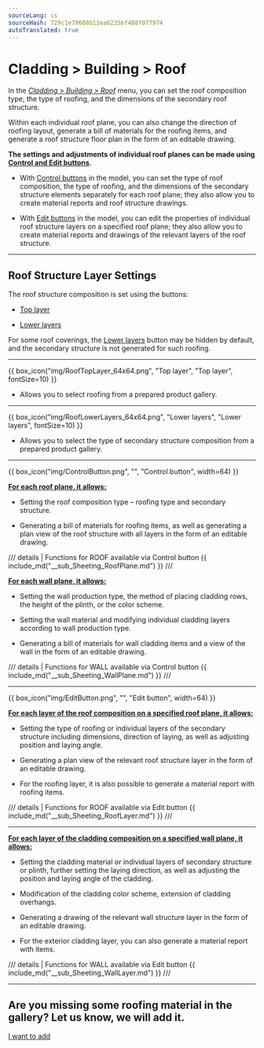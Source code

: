 ```yaml
---
sourceLang: cs
sourceHash: 729c1e79688b11ea6235bf488f077974
autoTranslated: true
---
```


<h1>Cladding &gt; Building &gt; Roof</h1>

<p>In the <u><i>Cladding &gt; Building &gt; Roof</i></u> menu, you can set the roof composition type, the type of roofing, and the dimensions of the secondary roof structure.</p>

<p>Within each individual roof plane, you can also change the direction of roofing layout, generate a bill of materials for the roofing items, and generate a roof structure floor plan in the form of an editable drawing.</p>

<p><b>The settings and adjustments of individual roof planes can be made using <u>Control and Edit buttons</u>.</b></p>

<ul>
  <li><p>With <u>Control buttons</u> in the model, you can set the type of roof composition, the type of roofing, and the dimensions of the secondary structure elements separately for each roof plane; they also allow you to create material reports and roof structure drawings.</p></li>
  <li><p>With <u>Edit buttons</u> in the model, you can edit the properties of individual roof structure layers on a specified roof plane; they also allow you to create material reports and drawings of the relevant layers of the roof structure.</p></li>
</ul>

<hr class="main">

<h2>Roof Structure Layer Settings</h2>
<p>The roof structure composition is set using the buttons:</p>

<ul>
  <li><p><u>Top layer</u></p></li>
  <li><p><u>Lower layers</u></p></li>
</ul>

<p>
For some roof coverings, the <u>Lower layers</u> button may be hidden by default, and the secondary structure is not generated for such roofing.
</p>

<hr>

{{ box_icon("img/RoofTopLayer_64x64.png", "Top layer", "Top layer", fontSize=10) }}
<ul>
  <li><p>Allows you to select roofing from a prepared product gallery.</p></li>
</ul>

<hr>

{{ box_icon("img/RoofLowerLayers_64x64.png", "Lower layers", "Lower layers", fontSize=10) }}
<ul>
  <li><p>Allows you to select the type of secondary structure composition from a prepared product gallery.</p></li>
</ul>

<hr class="main">

{{ box_icon("img/ControlButton.png", "", "Control button", width=64) }}

<p><b><u>For each roof plane, it allows:</u></b></p>
<ul>
  <li><p>Setting the roof composition type – roofing type and secondary structure.</p></li>
  <li><p>Generating a bill of materials for roofing items, as well as generating a plan view of the roof structure with all layers in the form of an editable drawing.</p></li>
</ul>

/// details | Functions for ROOF available via Control button
{{ include_md("__sub_Sheeting_RoofPlane.md") }}
///


<p><b><u>For each wall plane, it allows:</u></b></p>
<ul>
<li><p>Setting the wall production type, the method of placing cladding rows, the height of the plinth, or the color scheme.</p></li>
<li><p>Setting the wall material and modifying individual cladding layers according to wall production type.</p></li>
<li><p>Generating a bill of materials for wall cladding items and a view of the wall in the form of an editable drawing.</p></li>
</ul>

/// details | Functions for WALL available via Control button
{{ include_md("__sub_Sheeting_WallPlane.md") }}
///


<hr class="main">

{{ box_icon("img/EditButton.png", "", "Edit button", width=64) }}

<p><b><u>For each layer of the roof composition on a specified roof plane, it allows:</u></b></p>
<ul>
  <li><p>Setting the type of roofing or individual layers of the secondary structure including dimensions, direction of laying, as well as adjusting position and laying angle.</p></li>
  <li><p>Generating a plan view of the relevant roof structure layer in the form of an editable drawing.</p></li>
  <li><p>For the roofing layer, it is also possible to generate a material report with roofing items.</p></li>
</ul>

/// details | Functions for ROOF available via Edit button
{{ include_md("__sub_Sheeting_RoofLayer.md") }}
///


<hr class="main">


<p><b><u>For each layer of the cladding composition on a specified wall plane, it allows:</u></b></p>
<ul>
<li><p>Setting the cladding material or individual layers of secondary structure or plinth, further setting the laying direction, as well as adjusting the position and laying angle of the cladding.</p></li>
<li><p>Modification of the cladding color scheme, extension of cladding overhangs.</p></li>
<li><p>Generating a drawing of the relevant wall structure layer in the form of an editable drawing.</p></li>
<li><p>For the exterior cladding layer, you can also generate a material report with items.</p></li>
</ul>

/// details | Functions for WALL available via Edit button
{{ include_md("__sub_Sheeting_WallLayer.md") }}
///


<hr class="main">

<h2>Are you missing some roofing material in the gallery? Let us know, we will add it.</h2>
<a href="mailto:jiri.podval@histruct.com?subject=Question about HiStruct Building Configurator" class="btn">
  I want to add
</a>

<!-- product: HiStruct Building Configurator -->